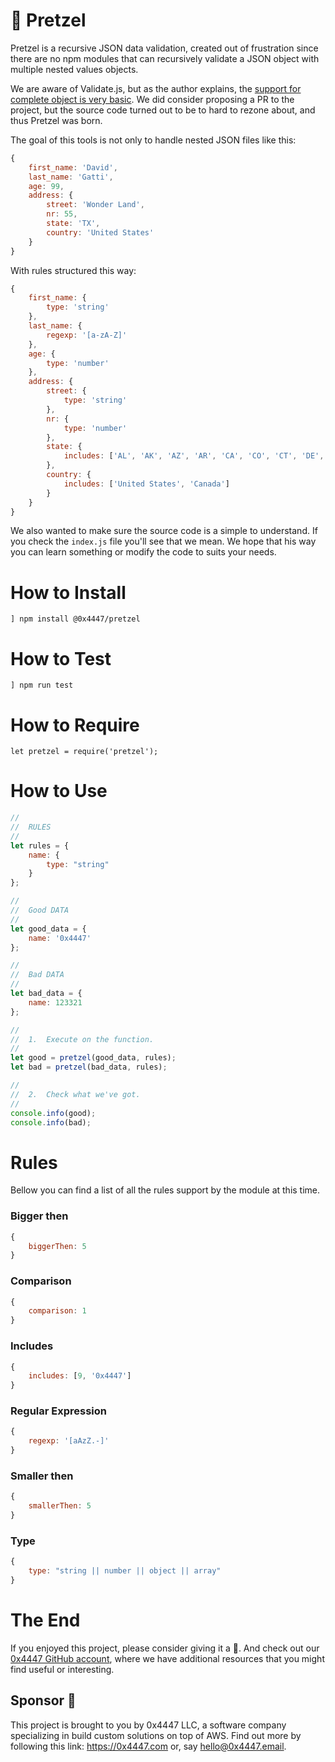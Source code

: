 # 🥨 Pretzel

Pretzel is a recursive JSON data validation, created out of frustration since there are no npm modules that can recursively validate a JSON object with multiple nested values objects.

We are aware of Validate.js, but as the author explains, the [support for complete object is very basic](https://validatejs.org/#validate-nested). We did consider proposing a PR to the project, but the source code turned out to be to hard to rezone about, and thus Pretzel was born.

The goal of this tools is not only to handle nested JSON files like this:

```javascript
{
	first_name: 'David',
	last_name: 'Gatti',
	age: 99,
	address: {
		street: 'Wonder Land',
		nr: 55,
		state: 'TX',
		country: 'United States'
	}
}
```

With rules structured this way:

```javascript
{
	first_name: {
		type: 'string'
	},
	last_name: {
		regexp: '[a-zA-Z]'
	},
	age: {
		type: 'number'
	},
	address: {
		street: {
			type: 'string'
		},
		nr: {
			type: 'number'
		},
		state: {
			includes: ['AL', 'AK', 'AZ', 'AR', 'CA', 'CO', 'CT', 'DE', 'DC', 'FL', 'GA', 'HI', 'ID', 'IL', 'IN', 'IA', 'KS', 'KY', 'LA', 'ME', 'MD', 'MA', 'MI', 'MN', 'MS', 'MO', 'MT', 'NE', 'NV', 'NH', 'NJ', 'NM', 'NY', 'NC', 'ND', 'OH', 'OK', 'OR', 'PA', 'RI', 'SC', 'SD', 'TN', 'TX', 'UT', 'VT', 'VA', 'WA', 'WV', 'WI', 'WY']
		},
		country: {
			includes: ['United States', 'Canada']
		}
	}
}
```

We also wanted to make sure the source code is a simple to understand. If you check the `index.js` file you'll see that we mean. We hope that his way you can learn something or modify the code to suits your needs.

# How to Install

```
] npm install @0x4447/pretzel
```

# How to Test

```
] npm run test
```

# How to Require

```
let pretzel = require('pretzel');
```

# How to Use

```javascript
//
//	RULES
//
let rules = {
	name: {
		type: "string"
	}
};

//
//	Good DATA
//
let good_data = {
	name: '0x4447'
};

//
//	Bad DATA
//
let bad_data = {
	name: 123321
};

//
//	1.	Execute on the function.
//
let good = pretzel(good_data, rules);
let bad = pretzel(bad_data, rules);

//
//	2.	Check what we've got.
//
console.info(good);
console.info(bad);

```
# Rules

Bellow you can find a list of all the rules support by the module at this time.

### Bigger then

```javascript
{
	biggerThen: 5
}
```

### Comparison

```javascript
{
	comparison: 1
}
```

### Includes

```javascript
{
	includes: [9, '0x4447']
}
```

### Regular Expression

```javascript
{
	regexp: '[aAzZ.-]'
}
```

### Smaller then

```javascript
{
	smallerThen: 5
}
```

### Type

```javascript
{
	type: "string || number || object || array"
}
```

# The End

If you enjoyed this project, please consider giving it a 🌟. And check out our [0x4447 GitHub account](https://github.com/0x4447), where we have additional resources that you might find useful or interesting.

## Sponsor 🎊

This project is brought to you by 0x4447 LLC, a software company specializing in build custom solutions on top of AWS. Find out more by following this link: https://0x4447.com or, say [hello@0x4447.email](mailto:hello@0x4447.email?Subject=Hello%20From%20Repo&Body=Hi%2C%0A%0AMy%20name%20is%20NAME%2C%20and%20I%27d%20like%20to%20get%20in%20touch%20with%20someone%20at%200x4447.%0A%0AI%27d%20like%20to%20discuss%20the%20following%20topics%3A%0A%0A-%20LIST_OF_TOPICS_TO_DISCUSS%0A%0ASome%20useful%20information%3A%0A%0A-%20My%20full%20name%20is%3A%20FIRST_NAME%20LAST_NAME%0A-%20My%20time%20zone%20is%3A%20TIME_ZONE%0A-%20My%20working%20hours%20are%20from%3A%20TIME%20till%20TIME%0A-%20My%20company%20name%20is%3A%20COMPANY%20NAME%0A-%20My%20company%20website%20is%3A%20https%3A%2F%2F%0A%0ABest%20regards.).
